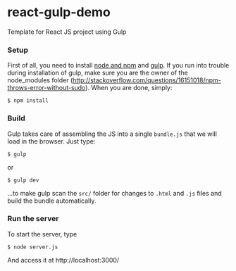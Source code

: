 # react-gulp-demo
Template for React JS project using Gulp

### Setup
First of all, you need to install [node and npm](https://nodejs.org/) and [gulp](http://gulpjs.com/). If you run into trouble during installation of gulp, make sure you are
the owner of the node_modules folder (http://stackoverflow.com/questions/16151018/npm-throws-error-without-sudo). When you are done, simply:
```
$ npm install
```

### Build
Gulp takes care of assembling the JS into a single `bundle.js` that we will load in the browser. Just type:
```
$ gulp
```
or
```
$ gulp dev
```
...to make gulp scan the `src/` folder for changes to `.html` and `.js` files and build the bundle automatically.

### Run the server
To start the server, type
```
$ node server.js
```
And access it at http://localhost:3000/
